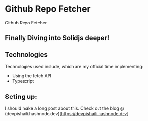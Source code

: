 # Github Repo Fetcher
 Github Repo Fetcher
 
 ## Finally Diving into Solidjs deeper!
 
 ## Technologies
 Technologies used include, which are my official time implementing:
 
 - Using the fetch API
 - Typescript
 
 ## Seting up:
 
 I should make a long post about this. Check out the blog @ (devpishaili.hashnode.dev)[https://devpishaili.hashnode.dev]
